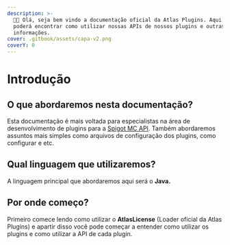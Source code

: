 ```yaml
---
description: >-
  👋🏻 Olá, seja bem vindo a documentação oficial da Atlas Plugins. Aqui você
  poderá encontrar como utilizar nossas APIs de nossos plugins e outras
  informações.
cover: .gitbook/assets/capa-v2.png
coverY: 0
---
```


# Introdução

## O que abordaremos nesta documentação?

Esta documentação é mais voltada para especialistas na área de desenvolvimento de plugins para a [Spigot MC API](https://www.spigotmc.org/). Também abordaremos assuntos mais simples como arquivos de configuração dos plugins, como configurar e etc.

## Qual linguagem que utilizaremos?

A linguagem principal que abordaremos aqui será o **Java.**

## Por onde começo?

Primeiro comece lendo como utilizar o **AtlasLicense** (Loader oficial da Atlas Plugins) e apartir disso você pode começar a entender como utilizar os plugins e como utilizar a API de cada plugin.
